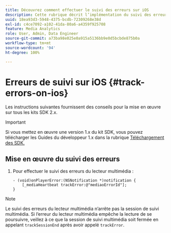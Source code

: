 ```yaml
---
title: Découvrez comment effectuer le suivi des erreurs sur iOS
description: Cette rubrique décrit l’implémentation du suivi des erreurs à l’aide du SDK Media sur iOS.
uuid: 18ea93d3-5948-4375-bcdb-72309268e38d
exl-id: c4ce7092-a102-41da-80a6-a4359f925708
feature: Media Analytics
role: User, Admin, Data Engineer
source-git-commit: a73ba98e025e0a915a5136bb9e0d5bcbde875b0a
workflow-type: tm+mt
source-wordcount: '94'
ht-degree: 100%

---
```


# Erreurs de suivi sur iOS {#track-errors-on-ios}

Les instructions suivantes fournissent des conseils pour la mise en œuvre sur tous les kits SDK 2.x.

>[!IMPORTANT]
>
>Si vous mettez en œuvre une version 1.x du kit SDK, vous pouvez télécharger les Guides du développeur 1.x dans la rubrique [Téléchargement des SDK.](/help/getting-started/download-sdks.md)

## Mise en œuvre du suivi des erreurs

1. Pour effectuer le suivi des erreurs du lecteur multimédia :

   ```
   - (void)onPlayerError:(NSNotification *)notification {
       [_mediaHeartbeat trackError:@"mediaoErrorId"];
   }
   ```

>[!NOTE]
>
>Le suivi des erreurs du lecteur multimédia n’arrête pas la session de suivi multimédia. Si l’erreur du lecteur multimédia empêche la lecture de se poursuivre, veillez à ce que la session de suivi multimédia soit fermée en appelant `trackSessionEnd` après avoir appelé `trackError`.
